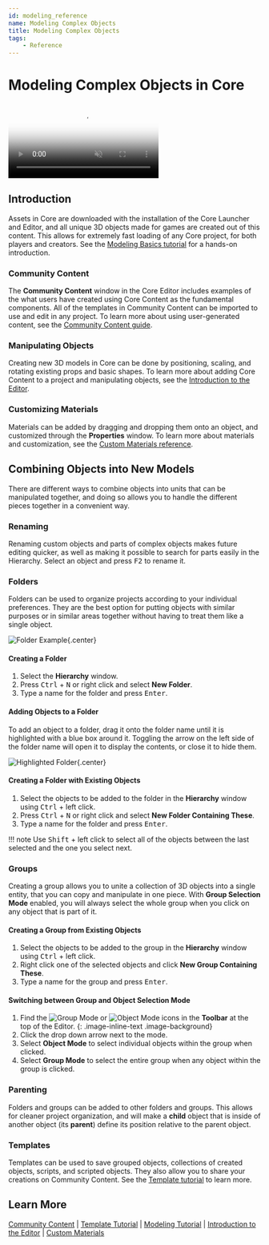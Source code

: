 ```yaml
---
id: modeling_reference
name: Modeling Complex Objects
title: Modeling Complex Objects
tags:
    - Reference
---
```


# Modeling Complex Objects in Core

<div class="mt-video">
    <video autoplay loop muted playsinline poster="/img/EditorManual/Abilities/Gem.png">
        <source src="/img/EditorManual/Art/BugShip.webm" type="video/webm" />
        <source src="/img/EditorManual/Art/BugShip.mp4" type="video/mp4" />
    </video>
</div>

## Introduction

Assets in Core are downloaded with the installation of the Core Launcher and Editor, and all unique 3D objects made for games are created out of this content. This allows for extremely fast loading of any Core project, for both players and creators. See the [Modeling Basics tutorial](modeling_basics) for a hands-on introduction.

### Community Content

The **Community Content** window in the Core Editor includes examples of the what users have created using Core Content as the fundamental components. All of the templates in Community Content can be imported to use and edit in any project. To learn more about using user-generated content, see the [Community Content guide](community_content.md).

### Manipulating Objects

Creating new 3D models in Core can be done by positioning, scaling, and rotating existing props and basic shapes. To learn more about adding Core Content to a project and manipulating objects, see the [Introduction to the Editor](editor_intro.md).

### Customizing Materials

Materials can be added by dragging and dropping them onto an object, and customized through the **Properties** window. To learn more about materials and customization, see the [Custom Materials reference](custom_materials.md).

## Combining Objects into New Models

There are different ways to combine objects into units that can be manipulated together, and doing so allows you to handle the different pieces together in a convenient way.

### Renaming

Renaming custom objects and parts of complex objects makes future editing quicker, as well as making it possible to search for parts easily in the Hierarchy. Select an object and press <kbd>F2</kbd> to rename it.

### Folders

Folders can be used to organize projects according to your individual preferences. They are the best option for putting objects with similar purposes or in similar areas together without having to treat them like a single object.

![Folder Example](../img/ComplexModels/ComplexModels_FolderExample.png){.center}

#### Creating a Folder

1. Select the **Hierarchy** window.
2. Press <kbd>Ctrl</kbd> + <kbd>N</kbd> or right click and select **New Folder**.
3. Type a name for the folder and press <kbd>Enter</kbd>.

#### Adding Objects to a Folder

To add an object to a folder, drag it onto the folder name until it is highlighted with a blue box around it. Toggling the arrow on the left side of the folder name will open it to display the contents, or close it to hide them.

![Highlighted Folder](../img/ComplexModels/ComplexModels_HighlightedFolder.png){.center}

#### Creating a Folder with Existing Objects

1. Select the objects to be added to the folder in the **Hierarchy** window using <kbd>Ctrl</kbd> + left click.
2. Press <kbd>Ctrl</kbd> + <kbd>N</kbd> or right click and select **New Folder Containing These**.
3. Type a name for the folder and press <kbd>Enter</kbd>.

!!! note
    Use <kbd>Shift</kbd> + left click to select all of the objects between the last selected and the one you select next.

### Groups

Creating a group allows you to unite a collection of 3D objects into a single entity, that you can copy and manipulate in one piece. With **Group Selection Mode** enabled, you will always select the whole group when you click on any object that is part of it.

#### Creating a Group from Existing Objects

1. Select the objects to be added to the group in the **Hierarchy** window using <kbd>Ctrl</kbd> + left click.
2. Right click one of the selected objects and click **New Group Containing These**.
3. Type a name for the group and press <kbd>Enter</kbd>.

#### Switching between Group and Object Selection Mode

1. Find the ![Group Mode](../img/EditorManual/icons/Icon_GroupMode.png) or ![Object Mode](../img/EditorManual/icons/Icon_ObjectMode.png) icons in the **Toolbar** at the top of the Editor.
{: .image-inline-text .image-background}
2. Click the drop down arrow next to the mode.
3. Select **Object Mode** to select individual objects within the group when clicked.
4. Select **Group Mode** to select the entire group when any object within the group is clicked.

### Parenting

Folders and groups can be added to other folders and groups. This allows for cleaner project organization, and will make a **child** object that is inside of another object (its **parent**) define its position relative to the parent object.

### Templates

Templates can be used to save grouped objects, collections of created objects, scripts, and scripted objects. They also allow you to share your creations on Community Content. See the [Template tutorial](template_reference.md) to learn more.

## Learn More

[Community Content](community_content.md) | [Template Tutorial](template_reference.md) | [Modeling Tutorial](modeling_basics) | [Introduction to the Editor](editor_intro.md) | [Custom Materials](custom_materials.md)
